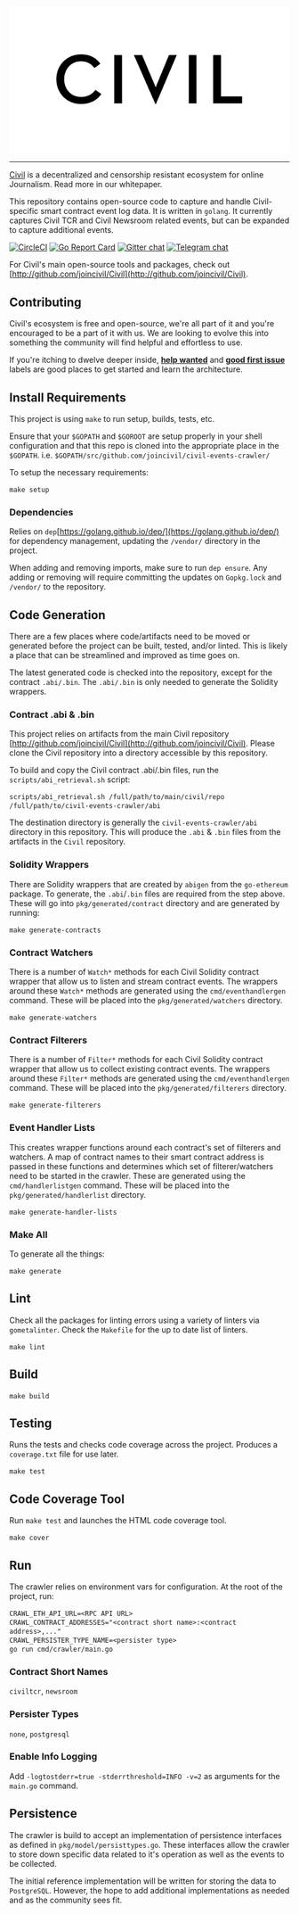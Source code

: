 ![Civil Logo](docs/civil_logo_white.png?raw=true)

---
[Civil](https://joincivil.com/) is a decentralized and censorship resistant ecosystem for online Journalism. Read more in our whitepaper.

This repository contains open-source code to capture and handle Civil-specific smart contract event log data. It is written in `golang`. It currently captures Civil TCR and Civil Newsroom related events, but can be expanded to capture additional events.

[![CircleCI](https://img.shields.io/circleci/project/github/joincivil/civil-events-crawler.svg)](https://circleci.com/gh/joincivil/civil-events-crawler/tree/master)
[![Go Report Card](https://goreportcard.com/badge/github.com/joincivil/civil-events-crawler)](https://goreportcard.com/report/github.com/joincivil/civil-events-crawler)
[![Gitter chat](https://badges.gitter.im/joincivil/Lobby.png)](https://gitter.im/joincivil/Lobby)
[![Telegram chat](https://img.shields.io/badge/chat-telegram-blue.svg)](https://t.me/join_civil)

For Civil's main open-source tools and packages, check out [http://github.com/joincivil/Civil](http://github.com/joincivil/Civil).

## Contributing

Civil's ecosystem is free and open-source, we're all part of it and you're encouraged to be a part of it with us.  We are looking to evolve this into something the community will find helpful and effortless to use.

If you're itching to dwelve deeper inside, [**help wanted**](https://github.com/joincivil/civil-events-crawler/issues?q=is%3Aissue+is%3Aopen+label%3A%22help+wanted%22)
and [**good first issue**](https://github.com/joincivil/civil-events-crawler/issues?q=is%3Aissue+is%3Aopen+label%3A%22good+first+issue%22) labels are good places to get started and learn the architecture.

## Install Requirements

This project is using `make` to run setup, builds, tests, etc.  

Ensure that your `$GOPATH` and `$GOROOT` are setup properly in your shell configuration and that this repo is cloned into the appropriate place in the `$GOPATH`. i.e. `$GOPATH/src/github.com/joincivil/civil-events-crawler/`

To setup the necessary requirements:

```
make setup
```

### Dependencies

Relies on `dep`[https://golang.github.io/dep/](https://golang.github.io/dep/) for dependency management, updating the `/vendor/` directory in the project.  

When adding and removing imports, make sure to run `dep ensure`.  Any adding or removing will require committing the updates on `Gopkg.lock` and `/vendor/` to the repository.

## Code Generation

There are a few places where code/artifacts need to be moved or generated before the project can be built, tested, and/or linted.  This is likely a place that can be streamlined and improved as time goes on.  

The latest generated code is checked into the repository, except for the contract `.abi/.bin`.  The `.abi/.bin` is only needed to generate the Solidity wrappers.

### Contract .abi & .bin

This project relies on artifacts from the main Civil repository [http://github.com/joincivil/Civil](http://github.com/joincivil/Civil).  Please clone the Civil repository into a directory accessible by this repository.

To build and copy the Civil contract .abi/.bin files, run the `scripts/abi_retrieval.sh` script:

```
scripts/abi_retrieval.sh /full/path/to/main/civil/repo /full/path/to/civil-events-crawler/abi
```

The destination directory is generally the `civil-events-crawler/abi` directory in this repository.  This will produce the `.abi` & `.bin` files from the artifacts in the `Civil` repository.

### Solidity Wrappers

There are Solidity wrappers that are created by `abigen` from the `go-ethereum` package.  To generate, the `.abi`/`.bin` files are required from the step above. These will go into `pkg/generated/contract` directory and are generated by running:

```
make generate-contracts
```

### Contract Watchers

There is a number of `Watch*` methods for each Civil Solidity contract wrapper that allow us to listen and stream contract events.  The wrappers around these `Watch*` methods are generated using the `cmd/eventhandlergen` command.  These will be placed into the `pkg/generated/watchers` directory.

```
make generate-watchers
```

### Contract Filterers

There is a number of `Filter*` methods for each Civil Solidity contract wrapper that allow us to collect existing contract events.  The wrappers around these `Filter*` methods are generated using the `cmd/eventhandlergen` command.  These will be placed into the `pkg/generated/filterers` directory.

```
make generate-filterers
```

### Event Handler Lists

This creates wrapper functions around each contract's set of filterers and watchers.  A map of contract names to their smart contract address is passed in these functions and determines which set of filterer/watchers need to be started in the crawler.  These are generated using the `cmd/handlerlistgen` command.  These will be placed into the `pkg/generated/handlerlist` directory.

```
make generate-handler-lists
```

### Make All

To generate all the things:

```
make generate
```

## Lint

Check all the packages for linting errors using a variety of linters via `gometalinter`.  Check the `Makefile` for the up to date list of linters.

```
make lint
```

## Build


```
make build
```

## Testing

Runs the tests and checks code coverage across the project. Produces a `coverage.txt` file for use later.

```
make test
```

## Code Coverage Tool

Run `make test` and launches the HTML code coverage tool.

```
make cover
```

## Run

The crawler relies on environment vars for configuration.  At the root of the project, run:

```
CRAWL_ETH_API_URL=<RPC API URL>
CRAWL_CONTRACT_ADDRESSES="<contract short name>:<contract address>,..."
CRAWL_PERSISTER_TYPE_NAME=<persister type>
go run cmd/crawler/main.go 
```

### Contract Short Names
`civiltcr`, `newsroom`

### Persister Types
`none`, `postgresql`

### Enable Info Logging

Add `-logtostderr=true -stderrthreshold=INFO -v=2` as arguments for the `main.go` command.

## Persistence

The crawler is build to accept an implementation of persistence interfaces as defined in `pkg/model/persisttypes.go`.  These interfaces allow the crawler to store down specific data related to it's operation as well as the events to be collected. 

The initial reference implementation will be written for storing the data to `PostgreSQL`. However, the hope to add additional implementations as needed and as the community sees fit.

